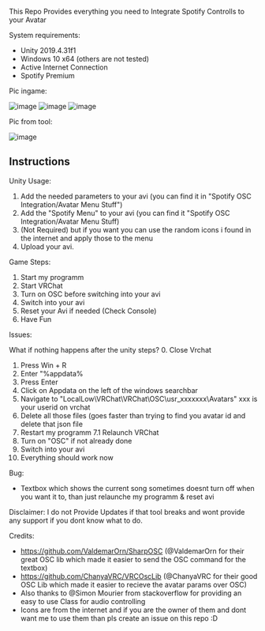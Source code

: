 This Repo Provides everything you need to Integrate Spotify Controlls to your Avatar

System requirements:
 - Unity 2019.4.31f1
 - Windows 10 x64 (others are not tested)
 - Active Internet Connection
 - Spotify Premium
 
Pic ingame:

![image](https://user-images.githubusercontent.com/54999075/190461308-42b1dd1d-bfa2-49bf-b0a0-801a20a7b487.png)
![image](https://user-images.githubusercontent.com/54999075/190461366-ad759ee3-6367-42f9-afe8-f8d148c5e4fb.png)
![image](https://user-images.githubusercontent.com/54999075/190461491-3e78ab36-1fda-4fe0-885d-811403ae4e0e.png)

Pic from tool:

![image](https://user-images.githubusercontent.com/54999075/190462284-5469ec16-a04d-426f-b581-2695bb65ad75.png)


Instructions
-----------------------

Unity Usage:
1. Add the needed parameters to your avi (you can find it in "Spotify OSC Integration/Avatar Menu Stuff")
2. Add the "Spotify Menu" to your avi (you can find it "Spotify OSC Integration/Avatar Menu Stuff)
3. (Not Required) but if you want you can use the random icons i found in the internet and apply those to the menu
4. Upload your avi.

Game Steps:
1. Start my programm
2. Start VRChat
3. Turn on OSC before switching into your avi
4. Switch into your avi
5. Reset your Avi if needed (Check Console)
6. Have Fun

Issues:

What if nothing happens after the unity steps?
0. Close Vrchat
1. Press Win + R
2. Enter "%appdata%
3. Press Enter
4. Click on Appdata on the left of the windows searchbar
5. Navigate to "LocalLow\VRChat\VRChat\OSC\usr_xxxxxxx\Avatars" xxx is your userid on vrchat
6. Delete all those files (goes faster than trying to find you avatar id and delete that json file
7. Restart my programm
7.1 Relaunch VRChat
8. Turn on "OSC" if not already done
9. Switch into your avi
10. Everything should work now

Bug:
 - Textbox which shows the current song sometimes doesnt turn off when you want it to, than just relaunche my programm & reset avi

Disclaimer: I do not Provide Updates if that tool breaks and wont provide any support if you dont know what to do.

Credits:
 - https://github.com/ValdemarOrn/SharpOSC (@ValdemarOrn for their great OSC lib which made it easier to send the OSC command for the textbox)
 - https://github.com/ChanyaVRC/VRCOscLib (@ChanyaVRC for their good OSC Lib which made it easier to recieve the avatar params over OSC)
 - Also thanks to @Simon Mourier from stackoverflow for providing an easy to use Class for audio controlling
 - Icons are from the internet and if you are the owner of them and dont want me to use them than pls create an issue on this repo :D
 
